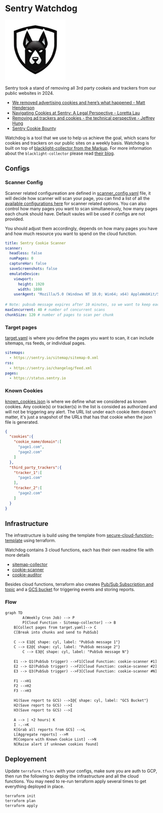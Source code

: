 # Sentry Watchdog
<img src="sentry_watchdog.png" alt="sentry_watchdog" width="200"/>

Sentry took a stand of removing all 3rd party cookeis and trackers from our public websites in 2024.
- [We removed advertising cookies and here’s what happened - Matt Henderson](https://blog.sentry.io/we-removed-advertising-cookies-heres-what-happened/)
- [Navigating Cookies at Sentry: A Legal Perspective - Loretta Lau](https://blog.sentry.io/navigating-cookies-at-sentry-a-legal-perspective/)
- [Removing ad trackers and cookies - the technical perspective - Jeffrey Hung](https://blog.sentry.io/removing-ad-trackers-and-cookies-the-technical-perspective/)
- [Sentry Cookie Bounty](https://sentry.io/cookiebounty/)

Watchdog is a tool that we use to help us achieve the goal, which scans for cookies and trackers on our public sites on a weekly basis. Watchdog is built on top of [blacklight-collector from the Markup](https://github.com/the-markup/blacklight-collector/tree/main?tab=readme-ov-file). For more information about the `blacklight-collector` please read [their blog](https://themarkup.org/blacklight/2020/09/22/how-we-built-a-real-time-privacy-inspector).

## Configs

### Scanner Config
Scanner related configureation are defined in [scanner_config.yaml](./scanner_config.yaml) file, it will decide how scanner will scan your page, you can find a list of all the [available configurations here](https://github.com/the-markup/blacklight-collector/tree/main?tab=readme-ov-file#collector-configuration) for scanner related options. You can also control how many pages you want to scan simultaneously, how many pages each chunk should have. Default vaules will be used if configs are not provided.

You should adjust them accordingly, depends on how many pages you have and how much resource you want to spend on the cloud function.
```yaml
title: Sentry Cookie Scanner
scanner:
  headless: false
  numPages: 0
  captureHar: false
  saveScreenshots: false
  emulateDevice:
    viewport:
      height: 1920
      width: 1080
    userAgent: "Mozilla/5.0 (Windows NT 10.0; Win64; x64) AppleWebKit/537.36 (KHTML, like Gecko) Chrome/132.0.0.0 Safari/537.3"

# Note: pubsub message expires after 10 minutes, so we want to keep each chunk under 10 minutes
maxConcurrent: 40 # number of concurrent scans
chunkSize: 120 # number of pages to scan per chunk
```
### Target pages
[target.yaml](./target.yaml) is where you define the pages you want to scan, it can include sitemaps, rss feeds, or individual pages. 
```yaml
sitemaps:
  - https://sentry.io/sitemap/sitemap-0.xml
rss:
  - https://sentry.io/changelog/feed.xml
pages:
  - https://status.sentry.io
```
### Known Cookies
[known_cookies.json](./known_cookies.json) is where we define what we considered as known cookies. Any cookie(s) or tracker(s) in the list is consided as authorized and will not be triggering any alert. The URL list under each cookie item doesn't matter, it's just a snapshot of the URLs that has that cookie when the json file is generated.

```json
{
  "cookies":{
    "cookie_name/domain":[
      "page1.com",
      "page2.com"
    ]
  },
  "third_party_trackers":{
    "tracker_1":[
      "page1.com"
    ],
    "tracker_2":[
      "page2.com"
    ]
  }
}
```


## Infrastructure
The infrastructure is build using the template from [secure-cloud-function-template](https://github.com/getsentry/secure-cloud-functions-template) using terraform.

Watchdog contains 3 cloud functions, each has their own readme file with more details
- [sitemap-collector](./functions/sitemap-collector/)
- [cookie-scanner](./functions/cookie-scanner/)
- [cookie-auditor](./functions/cookie-auditor/)

Besides cloud functions, terraform also creates [Pub/Sub Subscription and topic](./pubsubs/page-scanning-pubsub/) and a [GCS bucket](./gcs/aggregated_reports_storage/) for triggering events and storing reports.

### Flow
```mermaid
graph TD
		A(Weekly Cron Job) --> P
		P[Cloud Function - Sitemap-collector] --> B
    B[Collect pages from target.yaml]--> C
    C[Break into chunks and send to PubSub] 
    
    C --> E1@{ shape: cyl, label: "PubSub message 1"}
    C --> E2@{ shape: cyl, label: "PubSub message 2"}
		C --> E3@{ shape: cyl, label: "PubSub message N"}
		
    E1 --> Q1(PubSub trigger) -->F1[Cloud Function: cookie-scanner #1]
    E2 --> Q2(PubSub trigger) -->F2[Cloud Function: cookie-scanner #2]
    E3 --> Q3(PubSub trigger) -->F3[Cloud Function: cookie-scanner #N]

    F1 -->H1
    F2 -->H2
    F3 -->H3

    H1(Save report to GCS) -->I@{ shape: cyl, label: "GCS Bucket"}
    H2(Save report to GCS) -->I
    H3(Save report to GCS) -->I

    A --> | +2 hours| K
    I -.->K
    K[Grab all reports from GCS] -->L
    L[Aggregate reports] -->M
    M[Compare with Known Cookie List] -->N
    N[Raise alert if unknown cookies found]

```

## Deployement

Update `terraform.tfvars` with your configs, make sure you are auth to GCP, then run the following to deploy the infrastructure and all the cloud functions.
You may need to re-run terraform apply several times to get everything deployed in place.

```
terraform init
terraform plan
terraform apply
```
